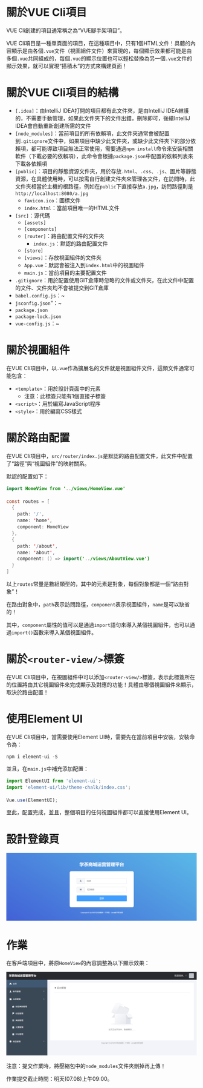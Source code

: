 # 關於VUE Cli項目

VUE Cli創建的項目通常稱之為“VUE腳手架項目”。

VUE Cli項目是一種單頁面的項目，在這種項目中，只有1個HTML文件！具體的內容顯示是由各個`.vue`文件（視圖組件文件）來實現的，每個顯示效果都可能是由多個`.vue`共同組成的，每個`.vue`的顯示位置也可以輕松替換為另一個`.vue`文件的顯示效果，就可以實現“搭積木”的方式來構建頁面！

# 關於VUE Cli項目的結構

- `[.idea]`：由IntelliJ IDEA打開的項目都有此文件夾，是由IntelliJ IDEA維護的，不需要手動管理，如果此文件夾下的文件出錯，刪除即可，後續IntelliJ IDEA會自動重新創建所需的文件
- `[node_modules]`：當前項目的所有依賴項，此文件夾通常會被配置到`.gitignore`文件中，如果項目中缺少此文件夾，或缺少此文件夾下的部分依賴項，都可能導致項目無法正常使用，需要通過`npm install`命令來安裝相關軟件（下載必要的依賴項），此命令會根據`package.json`中配置的依賴列表來下載各依賴項
- `[public]`：項目的靜態資源文件夾，用於存放`.html`、`.css`、`.js`、圖片等靜態資源，在具體使用時，可以按需自行創建文件夾來管理各文件，在訪問時，此文件夾相當於主機的根路徑，例如在`public`下直接存放`a.jpg`，訪問路徑則是`http://localhost:8080/a.jpg`
  - `favicon.ico`：圖標文件
  - `index.html`：當前項目唯一的HTML文件
- `[src]`：源代碼
  - `[assets]`
  - `[components]`
  - `[router]`：路由配置文件的文件夾
    - `index.js`：默認的路由配置文件
  - `[store]`
  - `[views]`：存放視圖組件的文件夾
  - `App.vue`：默認會被注入到`index.html`中的視圖組件
  - `main.js`：當前項目的主要配置文件
- `.gitignore`：用於配置使用GIT倉庫時忽略的文件或文件夾，在此文件中配置的文件、文件夾均不會被提交到GIT倉庫
- `babel.config.js`：~
- `jsconfig.json`“：~
- `package.json`
- `package-lock.json`
- `vue-config.js`：~

# 關於視圖組件

在VUE Cli項目中，以`.vue`作為擴展名的文件就是視圖組件文件，這類文件通常可能包含：

- `<template>`：用於設計頁面中的元素
  - 注意：此標簽只能有1個直接子標簽
- `<script>`：用於編寫JavaScript程序
- `<style>`：用於編寫CSS樣式

# 關於路由配置

在VUE Cli項目中，`src/router/index.js`是默認的路由配置文件，此文件中配置了“路徑”與“視圖組件”的映射關系。

默認的配置如下：

```java
import HomeView from '../views/HomeView.vue'

const routes = [
  {
    path: '/',
    name: 'home',
    component: HomeView
  },
  {
    path: '/about',
    name: 'about',
    component: () => import('../views/AboutView.vue')
  }
]
```

以上`routes`常量是數組類型的，其中的元素是對象，每個對象都是一個“路由對象”！

在路由對象中，`path`表示訪問路徑，`component`表示視圖組件，`name`是可以缺省的！

其中，`component`屬性的值可以是通過`import`語句來導入某個視圖組件，也可以通過`import()`函數來導入某個視圖組件。

# 關於`<router-view/>`標簽

在VUE Cli項目中，在視圖組件中可以添加`<router-view/>`標簽，表示此標簽所在的位置將由其它視圖組件來完成顯示及對應的功能！具體由哪個視圖組件來顯示，取決於路由配置！

# 使用Element UI

在VUE Cli項目中，當需要使用Element UI時，需要先在當前項目中安裝，安裝命令為：

```
npm i element-ui -S
```

並且，在`main.js`中補充添加配置：

```javascript
import ElementUI from 'element-ui';
import 'element-ui/lib/theme-chalk/index.css';

Vue.use(ElementUI);
```

至此，配置完成，並且，整個項目的任何視圖組件都可以直接使用Element UI。

# 設計登錄頁

![image-20230727165216990](images/image-20230727165216990.png)

# 作業

在客戶端項目中，將原`HomeView`的內容調整為以下顯示效果：

![image-20230727175400005](images/image-20230727175400005.png)

注意：提交作業時，將壓縮包中的`node_modules`文件夾刪掉再上傳！

作業提交截止時間：明天(07.08)上午09:00。
